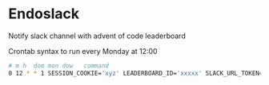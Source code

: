 # Endoslack

Notify slack channel with advent of code leaderboard

Crontab syntax to run every Monday at 12:00

```bash
# m h  dom mon dow   command
0 12 * * 1 SESSION_COOKIE='xyz' LEADERBOARD_ID='xxxxx' SLACK_URL_TOKEN='https://hooks.slack.com/services/xxx/xxx/xxx' /usr/bin/node /home/endoslack/app.js
```
